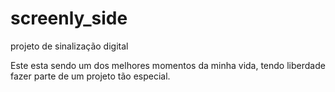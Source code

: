 # screenly_side
projeto de sinalização digital 


Este esta sendo um dos melhores momentos da minha vida, tendo liberdade fazer parte de um projeto tão especial.

